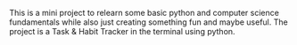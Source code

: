 This is a mini project to relearn some basic python and computer science fundamentals while also just creating something fun and maybe useful. The project is a Task & Habit Tracker in the terminal using python.

